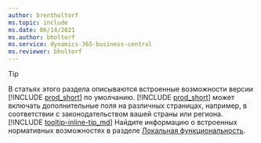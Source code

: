 ```yaml
---
author: brentholtorf
ms.topic: include
ms.date: 06/14/2021
ms.author: bholtorf
ms.service: dynamics-365-business-central
ms.reviewer: bholtorf
---
```

> [!TIP]
> В статьях этого раздела описываются встроенные возможности версии [!INCLUDE [prod_short](prod_short.md)] по умолчанию. [!INCLUDE [prod_short](prod_short.md)] может включать дополнительные поля на различных страницах, например, в соответствии с законодательством вашей страны или региона. [!INCLUDE [tooltip-inline-tip_md](tooltip-inline-tip_md.md)] Найдите информацию о встроенных нормативных возможностях в разделе [Локальная функциональность](../about-localization.md).